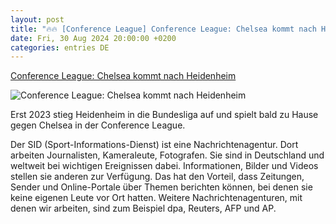 ```yaml
---
layout: post
title: "🔥🔥 [Conference League] Conference League: Chelsea kommt nach Heidenheim"
date: Fri, 30 Aug 2024 20:00:00 +0200
categories: entries DE
---
```

[Conference League: Chelsea kommt nach Heidenheim](https://www.dasding.de/newszone/fc-heidenheim-chelsea-conference-league-100.html)

![Conference League: Chelsea kommt nach Heidenheim](https://www.dasding.de/newszone/1725029966816%2Cheidenheim-trainer-frank-schmidt-122~_v-16x9@2dL_-6c42aff4e68b43c7868c3240d3ebfa29867457da.jpg)

Erst 2023 stieg Heidenheim in die Bundesliga auf und spielt bald zu Hause gegen Chelsea in der Conference League.

Der SID (Sport-Informations-Dienst) ist eine Nachrichtenagentur. Dort arbeiten Journalisten, Kameraleute, Fotografen. Sie sind in Deutschland und weltweit bei wichtigen Ereignissen dabei. Informationen, Bilder und Videos stellen sie anderen zur Verfügung. Das hat den Vorteil, dass Zeitungen, Sender und Online-Portale über Themen berichten können, bei denen sie keine eigenen Leute vor Ort hatten. Weitere Nachrichtenagenturen, mit denen wir arbeiten, sind zum Beispiel dpa, Reuters, AFP und AP.

